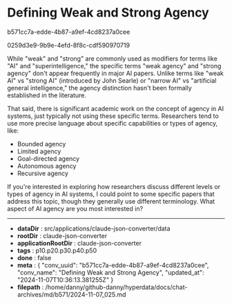 # Defining Weak and Strong Agency

b571cc7a-edde-4b87-a9ef-4cd8237a0cee

0259d3e9-9b9e-4efd-8f8c-cdf590970719

 While "weak" and "strong" are commonly used as modifiers for terms like "AI" and "superintelligence," the specific terms "weak agency" and "strong agency" don't appear frequently in major AI papers. Unlike terms like "weak AI" vs "strong AI" (introduced by John Searle) or "narrow AI" vs "artificial general intelligence," the agency distinction hasn't been formally established in the literature.

That said, there is significant academic work on the concept of agency in AI systems, just typically not using these specific terms. Researchers tend to use more precise language about specific capabilities or types of agency, like:

- Bounded agency
- Limited agency
- Goal-directed agency
- Autonomous agency
- Recursive agency

If you're interested in exploring how researchers discuss different levels or types of agency in AI systems, I could point to some specific papers that address this topic, though they generally use different terminology. What aspect of AI agency are you most interested in?

---

* **dataDir** : src/applications/claude-json-converter/data
* **rootDir** : claude-json-converter
* **applicationRootDir** : claude-json-converter
* **tags** : p10.p20.p30.p40.p50
* **done** : false
* **meta** : {
  "conv_uuid": "b571cc7a-edde-4b87-a9ef-4cd8237a0cee",
  "conv_name": "Defining Weak and Strong Agency",
  "updated_at": "2024-11-07T10:36:13.381255Z"
}
* **filepath** : /home/danny/github-danny/hyperdata/docs/chat-archives/md/b571/2024-11-07_025.md